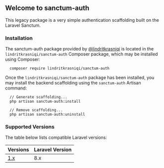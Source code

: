 ## Welcome to sanctum-auth

This legacy package is a very simple authentication scaffolding built on the Laravel Sanctum.

### Installation
The sanctum-auth package provided by [@lindritkrasniqi](https://github.com/lindritkrasniqi) is located in the `lindritkrasniqi/sanctum-auth` Composer package, which may be installed using Composer:

```
  composer require lindritkrasniqi/sanctum-auth
```

Once the `lindritkrasniqi/sanctum-auth` package has been installed, you may install the backend scaffolding using the `sanctum-auth` Artisan command:

```
  // Generate scaffolding...
  php artisan sanctum-auth:install

  // Remove scaffolding...
  php artisan sanctum-auth:uninstall
```


### Supported Versions

The table below lists compatible Laravel versions:

| Versions                                                  | Laravel Version |
| -------------                                             | --------------- |
| [1.x](https://github.com/lindritkrasniqi/sanctum-auth)    | 8.x             |

